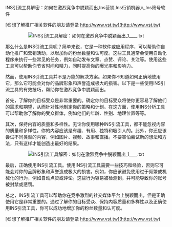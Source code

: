 INS引流工具解密：如何在激烈竞争中脱颖而出,Ins营销,Ins行销机器人,Ins筛号软件

[😍想了解推广相关软件的朋友请登录 http://www.vst.tw](http://www.vst.tw)

 <center><img src="https://vst.tw/MP4/tuiguang/png/4.png" alt="INS引流工具解密：如何在激烈竞争中脱颖而出_1____.txt"></center>

那么什么是INS引流工具呢？简单来说，它是一种软件或应用程序，可以帮助你自动化推广和营销活动，以增加你的粉丝数量和认可度。这些工具通常会使用自动化程序来执行一些常见的任务，例如自动发布文章、点赞、评论、关注等。使用这些工具可以帮助你节省时间和精力，同时提高你的曝光率和影响力。

然而，使用INS引流工具并不是万能的解决方案。如果你不知道如何正确地使用它，那么它可能会对你的品牌形象和声誉造成极大的损害。以下是一些使用INS引流工具的有效技巧，帮助你在激烈竞争中脱颖而出。

首先，了解你的目标受众是非常重要的。确定你的目标受众将使你更容易了解他们的需求和期望，从而针对性地制定你的策略和计划。在这方面，使用INS分析工具可以帮助你了解你的受众群体，例如他们的年龄、性别、地理位置等等。

其次，保持内容的质量和多样性。无论你使用哪种INS引流工具，都不能忽视内容的质量和多样性。你的内容应该是有趣、有用、独特和吸引人的。此外，你还应该尝试不同类型的内容，例如图片、视频、故事和直播。不要害怕尝试新的想法和方法，只有这样才能创造出最好的结果。

 <center><img src="https://vst.tw/MP4/tuiguang/png/8.png" alt="INS引流工具解密：如何在激烈竞争中脱颖而出_1____.txt"></center>

最后，正确使用INS引流工具。使用INS引流工具需要一些技巧和经验，否则它可能会对你的品牌形象和声誉造成极大的损害。例如，你应该避免使用过于频繁或机械化的行为，例如自动点赞或评论。这些行为容易被检测到，并可能导致你的账号被封禁或惩罚。

总之，INS引流工具可以帮助你在竞争激烈的社交媒体平台上脱颖而出，但是正确使用它是非常重要的。通过了解你的目标受众、保持内容质量和多样性以及正确使用INS引流工具，你可以成功地增加你的粉丝数量和认可度。

[😍想了解推广相关软件的朋友请登录 http://www.vst.tw](http://www.vst.tw)



